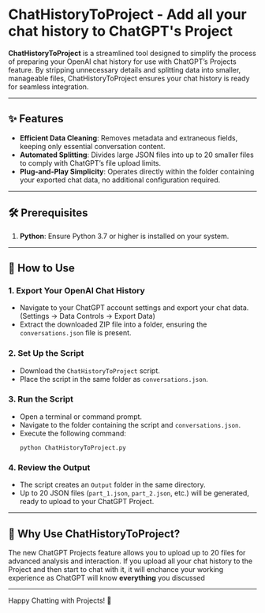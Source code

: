 # ChatHistoryToProject - Add all your chat history to ChatGPT's Project

**ChatHistoryToProject** is a streamlined tool designed to simplify the process of preparing your OpenAI chat history for use with ChatGPT’s Projects feature. By stripping unnecessary details and splitting data into smaller, manageable files, ChatHistoryToProject ensures your chat history is ready for seamless integration.

---

## ✨ Features

- **Efficient Data Cleaning**: Removes metadata and extraneous fields, keeping only essential conversation content.
- **Automated Splitting**: Divides large JSON files into up to 20 smaller files to comply with ChatGPT’s file upload limits.
- **Plug-and-Play Simplicity**: Operates directly within the folder containing your exported chat data, no additional configuration required.

---

## 🛠 Prerequisites

1. **Python**: Ensure Python 3.7 or higher is installed on your system.

---

## 🚀 How to Use

### 1. Export Your OpenAI Chat History
   - Navigate to your ChatGPT account settings and export your chat data. (Settings -> Data Controls -> Export Data)
   - Extract the downloaded ZIP file into a folder, ensuring the `conversations.json` file is present.

### 2. Set Up the Script
   - Download the `ChatHistoryToProject` script.
   - Place the script in the same folder as `conversations.json`.

### 3. Run the Script
   - Open a terminal or command prompt.
   - Navigate to the folder containing the script and `conversations.json`.
   - Execute the following command:
     ```
     python ChatHistoryToProject.py
     ```

### 4. Review the Output
   - The script creates an `Output` folder in the same directory.
   - Up to 20 JSON files (`part_1.json`, `part_2.json`, etc.) will be generated, ready to upload to your ChatGPT Project.


---

## 🤔 Why Use ChatHistoryToProject?

The new ChatGPT Projects feature allows you to upload up to 20 files for advanced analysis and interaction. If you upload all your chat history to the Project and then start to chat with it, it will enchance your working experience as ChatGPT will know **everything** you discussed

---

Happy Chatting with Projects! 🚀

